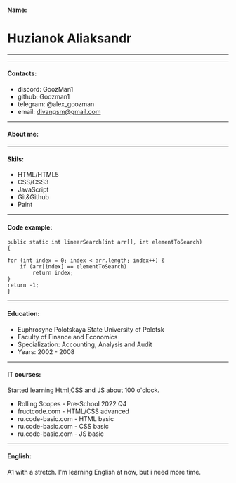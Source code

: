 #### Name:
# Huzianok Aliaksandr
___
___

#### Contacts:
* discord: GoozMan1
* github: Goozman1
* telegram: @alex_goozman
* email: divangsm@gmail.com 

___

#### About me:


___

#### Skils:
* HTML/HTML5
* CSS/CSS3
* JavaScript
* Git&Github
* Paint

___

#### Code example:

```
public static int linearSearch(int arr[], int elementToSearch)
{

for (int index = 0; index < arr.length; index++) {
    if (arr[index] == elementToSearch)
        return index;
}
return -1;
}
```

___

#### Education:
* Euphrosyne Polotskaya State University of Polotsk
* Faculty of Finance and Economics
* Specialization: Accounting, Analysis and Audit
* Years: 2002 - 2008

___

#### IT courses: 
Started learning Html,CSS and JS about 100 o'clock.
* Rolling Scopes - Pre-School 2022 Q4
* fructcode.com - HTML/CSS advanced
* ru.code-basic.com - HTML basic
* ru.code-basic.com - CSS basic
* ru.code-basic.com - JS basic

___

#### English:
A1 with a stretch. I'm learning English at now, but i need more time.



